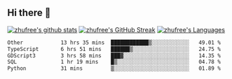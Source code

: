 ## Hi there 👋
[![zhufree's github stats](https://github-readme-stats.vercel.app/api?username=zhufree&show_icons=true&count_private=true)](https://github.com/anuraghazra/github-readme-stats)
[![zhufree's GitHub Streak](https://streak-stats.demolab.com/?user=zhufree)](https://git.io/streak-stats)
[![zhufree's Languages](https://github-readme-stats.vercel.app/api/top-langs/?username=zhufree&layout=compact&langs_count=10)](https://github.com/anuraghazra/github-readme-stats)
<!--START_SECTION:waka-->

```txt
Other            13 hrs 35 mins  ████████████▒░░░░░░░░░░░░   49.01 %
TypeScript       6 hrs 51 mins   ██████▒░░░░░░░░░░░░░░░░░░   24.75 %
GDScript3        3 hrs 58 mins   ███▓░░░░░░░░░░░░░░░░░░░░░   14.35 %
SQL              1 hr 19 mins    █▒░░░░░░░░░░░░░░░░░░░░░░░   04.78 %
Python           31 mins         ▒░░░░░░░░░░░░░░░░░░░░░░░░   01.89 %
```

<!--END_SECTION:waka-->

<!--
**zhufree/zhufree** is a ✨ _special_ ✨ repository because its `README.md` (this file) appears on your GitHub profile.

Here are some ideas to get you started:

- 🔭 I’m currently working on ...
- 🌱 I’m currently learning ...
- 👯 I’m looking to collaborate on ...
- 🤔 I’m looking for help with ...
- 💬 Ask me about ...
- 📫 How to reach me: ...
- 😄 Pronouns: ...
- ⚡ Fun fact: ...
-->
